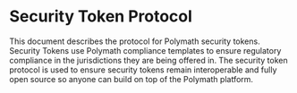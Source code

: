 # Security Token Protocol

This document describes the protocol for Polymath security tokens.
Security Tokens use Polymath compliance templates to ensure regulatory compliance
in the jurisdictions they are being offered in. The security token protocol is used
to ensure security tokens remain interoperable and fully open source so anyone can
build on top of the Polymath platform.
